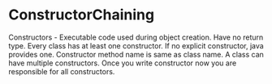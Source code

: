 # ConstructorChaining
Constructors - Executable code used during object creation.
Have no return type.
Every class has at least one constructor.
If no explicit constructor, java provides one.
Constructor method name is same as class name.
A class can have multiple constructors.
Once you write constructor now you are responsible for all constructors.
